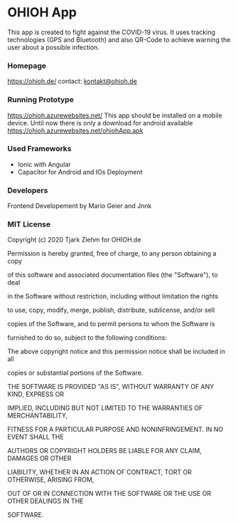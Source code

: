 # OHIOH App
This app is created to fight against the COVID-19 virus.
It uses tracking technologies (GPS and Bluetooth) and also QR-Code
to achieve warning the user about a possible infection.

### Homepage
https://ohioh.de/
contact: kontakt@ohioh.de

### Running Prototype
https://ohioh.azurewebsites.net/
This app should be installed on a mobile device.
Until now there is only a download for android available
https://ohioh.azurewebsites.net/ohiohApp.apk

### Used Frameworks
* Ionic with Angular
* Capacitor for Android and IOs Deployment

### Developers
Frontend Developement by Mario Geier and Jnnk

### MIT License

Copyright (c) 2020 Tjark Ziehm for OHIOH.de



Permission is hereby granted, free of charge, to any person obtaining a copy

of this software and associated documentation files (the "Software"), to deal

in the Software without restriction, including without limitation the rights

to use, copy, modify, merge, publish, distribute, sublicense, and/or sell

copies of the Software, and to permit persons to whom the Software is

furnished to do so, subject to the following conditions:



The above copyright notice and this permission notice shall be included in all

copies or substantial portions of the Software.



THE SOFTWARE IS PROVIDED "AS IS", WITHOUT WARRANTY OF ANY KIND, EXPRESS OR

IMPLIED, INCLUDING BUT NOT LIMITED TO THE WARRANTIES OF MERCHANTABILITY,

FITNESS FOR A PARTICULAR PURPOSE AND NONINFRINGEMENT. IN NO EVENT SHALL THE

AUTHORS OR COPYRIGHT HOLDERS BE LIABLE FOR ANY CLAIM, DAMAGES OR OTHER

LIABILITY, WHETHER IN AN ACTION OF CONTRACT, TORT OR OTHERWISE, ARISING FROM,

OUT OF OR IN CONNECTION WITH THE SOFTWARE OR THE USE OR OTHER DEALINGS IN THE

SOFTWARE.
